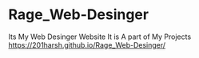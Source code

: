 # Rage_Web-Desinger
Its My Web Desinger Website It is A part of My Projects
https://201harsh.github.io/Rage_Web-Desinger/
